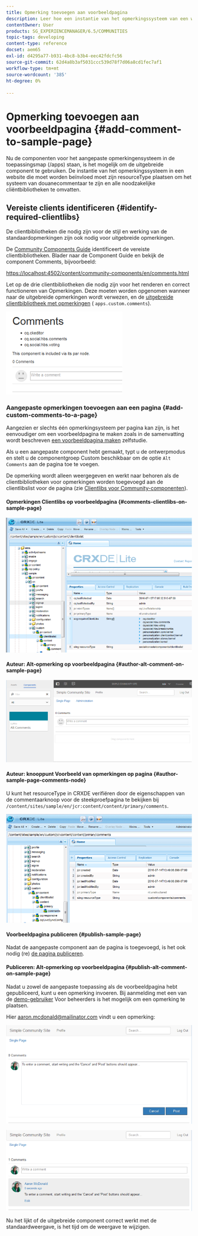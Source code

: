 ```yaml
---
title: Opmerking toevoegen aan voorbeeldpagina
description: Leer hoe een instantie van het opmerkingssysteem van een website zijn resourceType moet plaatsen om het systeem van douanecommentaar te zijn en alle noodzakelijke cliëntbibliotheken te omvatten.
contentOwner: User
products: SG_EXPERIENCEMANAGER/6.5/COMMUNITIES
topic-tags: developing
content-type: reference
docset: aem65
exl-id: d4295a77-b931-4bc8-b3b4-eec42fdcfc56
source-git-commit: 62d4a8b3af5031ccc539d78f7d06a8cd1fec7af1
workflow-type: tm+mt
source-wordcount: '385'
ht-degree: 0%

---
```


# Opmerking toevoegen aan voorbeeldpagina  {#add-comment-to-sample-page}

Nu de componenten voor het aangepaste opmerkingensysteem in de toepassingsmap (/apps) staan, is het mogelijk om de uitgebreide component te gebruiken. De instantie van het opmerkingssysteem in een website die moet worden beïnvloed moet zijn resourceType plaatsen om het systeem van douanecommentaar te zijn en alle noodzakelijke cliëntbibliotheken te omvatten.

## Vereiste clients identificeren {#identify-required-clientlibs}

De clientbibliotheken die nodig zijn voor de stijl en werking van de standaardopmerkingen zijn ook nodig voor uitgebreide opmerkingen.

De [Community Components Guide](/help/communities/components-guide.md) identificeert de vereiste clientbibliotheken. Blader naar de Component Guide en bekijk de component Comments, bijvoorbeeld:

[https://localhost:4502/content/community-components/en/comments.html](https://localhost:4502/content/community-components/en/comments.html)

Let op de drie clientbibliotheken die nodig zijn voor het renderen en correct functioneren van Opmerkingen. Deze moeten worden opgenomen wanneer naar de uitgebreide opmerkingen wordt verwezen, en de [uitgebreide clientbibliotheek met opmerkingen](/help/communities/extend-create-components.md#create-a-client-library-folder) ( `apps.custom.comments`).

![comments-component1](assets/comments-component1.png)

### Aangepaste opmerkingen toevoegen aan een pagina {#add-custom-comments-to-a-page}

Aangezien er slechts één opmerkingsysteem per pagina kan zijn, is het eenvoudiger om een voorbeeldpagina te maken zoals in de samenvatting wordt beschreven [een voorbeeldpagina maken](/help/communities/create-sample-page.md) zelfstudie.

Als u een aangepaste component hebt gemaakt, typt u de ontwerpmodus en stelt u de componentgroep Custom beschikbaar om de optie `Alt Comments` aan de pagina toe te voegen.

De opmerking wordt alleen weergegeven en werkt naar behoren als de clientbibliotheken voor opmerkingen worden toegevoegd aan de clientlibslist voor de pagina (zie [Clientlibs voor Community-componenten](/help/communities/clientlibs.md)).

#### Opmerkingen Clientlibs op voorbeeldpagina {#comments-clientlibs-on-sample-page}

![comments-clientlibs-crxde](assets/comments-clientlibs-crxde.png)

#### Auteur: Alt-opmerking op voorbeeldpagina {#author-alt-comment-on-sample-page}

![alt-comment](assets/alt-comment.png)

#### Auteur: knooppunt Voorbeeld van opmerkingen op pagina {#author-sample-page-comments-node}

U kunt het resourceType in CRXDE verifiëren door de eigenschappen van de commentaarknoop voor de steekproefpagina te bekijken bij `/content/sites/sample/en/jcr:content/content/primary/comments`.

![verify-comment-crxde](assets/verify-comment-crxde.png)

#### Voorbeeldpagina publiceren {#publish-sample-page}

Nadat de aangepaste component aan de pagina is toegevoegd, is het ook nodig (re) [de pagina publiceren](/help/communities/sites-console.md#publishing-the-site).

#### Publiceren: Alt-opmerking op voorbeeldpagina {#publish-alt-comment-on-sample-page}

Nadat u zowel de aangepaste toepassing als de voorbeeldpagina hebt gepubliceerd, kunt u een opmerking invoeren. Bij aanmelding met een van de [demo-gebruiker](/help/communities/tutorials.md#demo-users) Voor beheerders is het mogelijk om een opmerking te plaatsen.

Hier aaron.mcdonald@mailinator.com vindt u een opmerking:

![publish-alt-comment](assets/publish-alt-comment.png)

![publish-alt-comment1](assets/publish-alt-comment1.png)

Nu het lijkt of de uitgebreide component correct werkt met de standaardweergave, is het tijd om de weergave te wijzigen.

